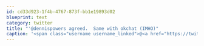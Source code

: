 ```yaml
---
id: cd33d923-1f4b-4767-873f-bb1e19893d02
blueprint: text
category: twitter
title: "'@dennispowers agreed.  Same with okchat (IMHO)"
caption: '<span class="username username_linked">@<a href="https://twitter.com/dennispowers" title="Dennis Powers">dennispowers</a></span> agreed.  Same with okchat (IMHO)'
---
```

